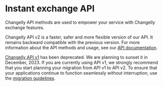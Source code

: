 Instant exchange API
=====================================

Changelly API methods are used to empower your service with Changelly exchange features.

Changelly API v2 is a faster, safer and more flexible version of our API.
It remains backward compatible with the previous version.
For more information about the API methods and usage, see our [API documentation](https://docs.changelly.com/).

[Changelly API v1](https://docs.changelly.com/v1/) has been deprecated. 
We are planning to sunset it in December, 2023.
If you are currently using API v1, we strongly recommend that you start planning your migration from API v1 to API v2.
To ensure that your applications continue to function seamlessly without interruption,
use the [migration guidelines](https://docs.changelly.com/#tag/Migration-from-Exchange-API-v1).
